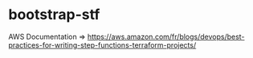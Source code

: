# bootstrap-stf

AWS Documentation => https://aws.amazon.com/fr/blogs/devops/best-practices-for-writing-step-functions-terraform-projects/
